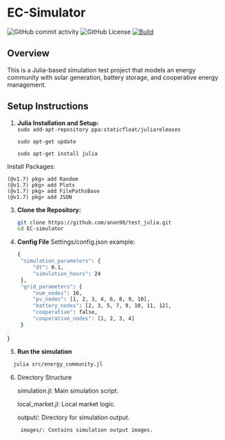 # EC-Simulator
![GitHub commit activity](https://img.shields.io/github/commit-activity/w/anon98/EC_simulator)
![GitHub License](https://img.shields.io/github/license/anon98/EC_simulator)
[![Build](https://github.com/anon98/EC_simulator/actions/workflows/main.yml/badge.svg)](https://github.com/anon98/EC_simulator/blob/main/.github/workflows/main.yml)




## Overview

This is a Julia-based simulation test project that models an energy community with solar generation, battery storage, and cooperative energy management.

## Setup Instructions

1. **Julia Installation and Setup:**\
    ``
    sudo add-apt-repository ppa:staticfloat/juliareleases
   ``
   
     ``
    sudo apt-get update
    ``
   
     ``
    sudo apt-get install julia
    ``
   
Install Packages:
       
    (@v1.7) pkg> add Random
    (@v1.7) pkg> add Plots
    (@v1.7) pkg> add FilePathsBase
    (@v1.7) pkg> add JSON
3. **Clone the Repository:**

   ```bash
   git clone https://github.com/anon98/test_julia.git
   cd EC-simulator
3. **Config File**
    Settings/config.json
    example:
   ```bash
   {
    "simulation_parameters": {
        "dt": 0.1,
        "simulation_hours": 24
    },
    "grid_parameters": {
        "num_nodes": 16,
        "pv_nodes": [1, 2, 3, 4, 6, 8, 9, 10],
        "battery_nodes": [2, 3, 5, 7, 9, 10, 11, 12],
        "cooperative": false,
        "cooperative_nodes": [1, 2, 3, 4]
    }
}

   
   

5.  **Run the simulation**

 ```bash
   julia src/energy_community.jl 
```
6. Directory Structure

    simulation.jl: Main simulation script.
   
    local_market.jl: Local market logic.
   
    output/: Directory for simulation output.
   
   
        images/: Contains simulation output images.

